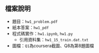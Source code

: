 ## 檔案說明

* 題目：`hw1_problem.pdf`
* 紙本答案：`hw1_pdf`
* 程式碼實作：`hw1.ipynb`, `hw1.py`
  - 引用資料集：`hw1_15_train.dat.txt`
* 圖檔：`Q1`為coursera截圖、Q8為第8題圖檔

